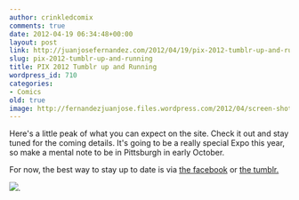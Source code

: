 ```yaml
---
author: crinkledcomix
comments: true
date: 2012-04-19 06:34:48+00:00
layout: post
link: http://juanjosefernandez.com/2012/04/19/pix-2012-tumblr-up-and-running/
slug: pix-2012-tumblr-up-and-running
title: PIX 2012 Tumblr up and Running
wordpress_id: 710
categories:
- Comics
old: true
image: http://fernandezjuanjose.files.wordpress.com/2012/04/screen-shot-2012-04-19-at-2-32-04-am.png
---
```


Here's a little peak of what you can expect on the site. Check it out and stay tuned for the coming details. It's going to be a really special Expo this year, so make a mental note to be in Pittsburgh in early October.
<!--more-->

For now, the best way to stay up to date is via [the facebook](http://www.facebook.com/PittsburghIndieExpo) or [the tumblr.](http://pixpo.tumblr.com/)


[![](http://fernandezjuanjose.files.wordpress.com/2012/04/screen-shot-2012-04-19-at-2-32-04-am.png)](http://pixpo.tumblr.com/).
